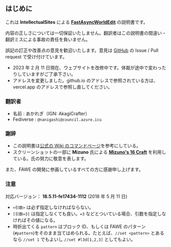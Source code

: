 ## はじめに

これは **IntellectualSites** による **[FastAsyncWorldEdit](https://github.com/IntellectualSites/FastAsyncWorldEdit)** の説明書です。

内容の正しさについては一切保証いたしません。翻訳者はこの説明書の間違い・翻訳ミスによる事故の責任を負いません。

誤記の訂正や改善点の意見を歓迎いたします。意見は [GitHub](https://github.com/akaregi/fawe-jp-2) の Issue / Pull request で受け付けています。

- 2023 年 2 月 11 日現在、ウェブサイトを改修中です。体裁が途中で変わったりしていますがご了承下さい。
- アドレスを変更しました。github.io のアドレスで参照されている方は、vercel.app
  のアドレスで参照し直してください。

### 翻訳者

- 名前 : あかれぎ（IGN: AkagiCrafter）
- Fediverse : `@nanigashi@council.azure.icu`

### 謝辞

- この説明書は[公式の Wiki のコマンドページ](https://intellectualsites.github.io/fastasyncworldedit-documentation/README.html)を参考にしている。
- スクリーンショットの一部に **Mizuno** 氏による [**Mizuno's 16 Craft**](http://forum.minecraftuser.jp/viewtopic.php?t=30945) を利用している。氏の努力に敬意を表します。

また、FAWE の開発に参画しているすべての方に感謝申し上げます。

### 注意

対応バージョン： **18.5.11-fe17434-1112** (2018 年 5 月 11 日)

- `<引数>` は必ず指定しなければならない。
- `[引数=3]` は指定しなくても良い。`=3` などとついている場合、引数を指定しなければその値になる。
- 時折出てくる `pattern` はブロック ID、もしくは FAWE のパターン(`#pattern`)をそのまま当てはめられる。たとえば、`//set <pattern>` とあるなら `//set 1` でもよいし `//set #l3d[1,2,3]` としてもよい。

